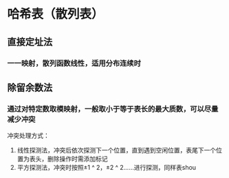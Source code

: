 # 哈希表（散列表）
## 直接定址法
### 一一映射，散列函数线性，适用分布连续时
## 除留余数法
### 通过对特定数取模映射，一般取小于等于表长的最大质数，可以尽量减少冲突
冲突处理方式：
1. 线性探测法，冲突后依次探测下一个位置，直到遇到空闲位置，表尾下一个位置为表头，删除操作时需添加标记
2. 平方探测法，冲突时按照±1 ^ 2，±2 ^ 2……进行探测，同样表shou
<!--stackedit_data:
eyJoaXN0b3J5IjpbLTE1NTc3NDg1OTQsLTIwODg3NDY2MTJdfQ
==
-->